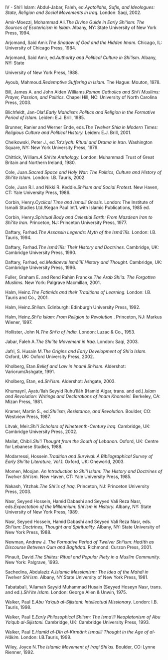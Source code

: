 


IV - Shi‘i Islam:
Abdul-Jabar, Faleh, ed.*Ayatollahs, Sufis, and Ideologues: State,
Religion and Social Movements* *in Iraq.* London: Saqi, 2002.

Amir-Moezzi, Mohammad Ali.*The Divine Guide in Early Shi‘ism: The
Sources of* *Esotericism in Islam.* Albany, NY: State University of New
York Press, 1994.

Arjomand, Said Amir.*The Shadow of God and the Hidden Imam.* Chicago,
IL: University of Chicago Press, 1984.

Arjomand, Said Amir, ed.*Authority and Political Culture in Shi‘ism.*
Albany, NY: State

University of New York Press, 1988.

Ayoub, Mahmoud.*Redemptive Suffering in Islam.* The Hague: Mouton, 1978.

Bill, James A. and John Alden Williams.*Roman Catholics and Shi‘i
Muslims: Prayer, Passion, and Politics.* Chapel Hill, NC: University of
North Carolina Press, 2003.

Blichfeldt, Jan-Olaf.*Early Mahdism: Politics and Religion in the
Formative Period of Islam.* Leiden: E.J. Brill, 1985.

Brunner, Ranier and Werner Ende, eds.*The Twelver Shia in Modern Times:
Religious* *Culture and Political History.* Leiden: E.J. Brill, 2001.

Chelkowski, Peter J., ed.*Ta‘ziyah: Ritual and Drama in Iran.*
Washington Square, NY: New York University Press, 1979.

Chittick, William.*A Shi‘ite Anthology.* London: Muhammadi Trust of
Great Britain and Northern Ireland, 1980.

Cole, Juan.*Sacred Space and Holy War: The Politics, Culture and History
of Shi‘ite Islam.* London: I.B. Tauris, 2002.

Cole, Juan R.I. and Nikki R. Keddie.*Shi‘ism and Social Protest.* New
Haven, CT: Yale University Press, 1986.

Corbin, Henry.*Cyclical Time and Ismaili Gnosis.* London: The Institute
of Ismaili Studies Ltd./Kegan Paul Int’l. with Islamic Publications,
1985 ed.

Corbin, Henry.*Spiritual Body and Celestial Earth: From Mazdean Iran to
Shī‘ite Iran.* Princeton, NJ: Princeton University Press, 1977.

Daftary, Farhad.*The Assassin Legends: Myth of the Ismā‘īlīs.* London:
I.B. Tauris, 1994.

Daftary, Farhad.*The Ismā‘īlīs: Their History and Doctrines.* Cambridge,
UK: Cambridge University Press, 1990.

Daftary, Farhad, ed.*Mediaeval Ismā‘īlī History and Thought.* Cambridge,
UK: Cambridge University Press, 1996.

Fuller, Graham E. and Rend Rahim Francke.*The Arab Shi‘a: The Forgotten
Muslims.* New York: Palgrave Macmillan, 2001.

Halm, Heinz.*The Fatimids and their Traditions of Learning.* London:
I.B. Tauris and Co., 2001.

Halm, Heinz.*Shiism.* Edinburgh: Edinburgh University Press, 1992.

Halm, Heinz.*Shi‘a Islam: From Religion to Revolution* . Princeton, NJ:
Markus Wiener, 1997.

Hollister, John N.*The Shi‘a of India.* London: Luzac & Co., 1953.

Jabar, Faleh A.*The Shi‘ite Movement in Iraq.* London: Saqi, 2003.

Jafri, S. Husain M.*The* *Origins and Early Development of Shi‘a Islam.*
Oxford, UK: Oxford University Press, 2002.

Kholberg, Etan.*Belief and Law in Imami Shi‘ism.* Aldershot:
Variorum/Ashgate, 1991.

Kholberg, Etan, ed.*Shi‛ism.* Aldershot: Ashgate, 2003.

Khumaynī, Ayatu’llah Seyyid Ruhu’llāh (Hamid Algar, trans. and
ed.).*Islam and Revolution: Writings and Declarations of Imam Khomeini.*
Berkeley, CA: Mizan Press, 1981.

Kramer, Martin S., ed.*Shi‘ism, Resistance, and Revolution.* Boulder,
CO: Westview Press, 1987.

Litvak, Meir.*Shi‘i Scholars of Nineteenth-Century Iraq.* Cambridge, UK:
Cambridge University Press, 2002.

Mallat, Chibli.*Shi‘i Thought from the South of Lebanon.* Oxford, UK:
Centre for Lebanese Studies, 1988.

Modarressi, Hossein.*Tradition and Survival: A Bibliographical Survey of
Early Shi‘ite* *Literature, Vol.1.* Oxford, UK: Oneworld, 2003.

Momen, Moojan. *An Introduction to Shi‘i Islam: The History and
Doctrines of Twelver Shi‘ism.* New Haven, CT: Yale University Press,
1985.

Nakash, Yitzhak.*The Shi‘is of Iraq.* Princeton, NJ: Princeton
University Press, 2003.

Nasr, Seyyed Hossein, Hamid Dabashi and Seyyed Vali Reza Nasr,
eds.*Expectation of the Millennium: Shi‘ism in History.* Albany, NY:
State University of New York Press, 1989.

Nasr, Seyyed Hossein, Hamid Dabashi and Seyyed Vali Reza Nasr, eds.
*Shi‘ism: Doctrines, Thought and Spirituality.* Albany, NY: State
University of New York Press, 1988.

Newman, Andrew J. *The Formative Period of Twelver Shi‘ism: Hadīth as
Discourse Between Qum and Baghdad.* Richmond: Curzon Press, 2001.

Pinault, David.*The Shiites: Ritual and Popular Piety in a Muslim
Community.* New York: Palgrave, 1993.

Sachedina, Abdulaziz A.*Islamic Messianism: The Idea of the Mahdi in
Twelver Shi‘ism.* Albany, NY:State University of New York Press, 1981.

Tabataba’i, ‘Allamah Sayyid Muhammad Husain (Seyyed Hoseyn Nasr, trans.
and ed.).*Shi‘ite Islam.* London: George Allen & Unwin, 1975.

Walker, Paul E.*Abu Ya‘qub al-Sijistani: Intellectual Missionary.*
London: I.B. Tauris, 1998.

Walker, Paul E.*Early Philosophical Shiism: The Isma‘ili Neoplatonism of
Abu Ya‘qub al-Sijistani.* Cambridge, UK: Cambridge University Press,
1993.

Walker, Paul E.*Hamīd al-Dīn al-Kirmānī: Ismaiili Thought in the Age of
al-Hākim.* London: I.B.Tauris, 1999.

Wiley, Joyce N.*The Islamic Movement of Iraqi Shi‘as.* Boulder, CO:
Lynne Rienner, 1992.


